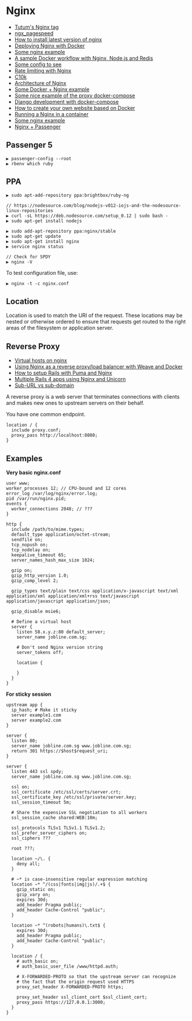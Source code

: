 # Nginx

* [Tutum's Nginx tag](https://learn.tutum.co/tag/12/nginx)
* [ngx_pagespeed](https://github.com/pagespeed/ngx_pagespeed)
* [How to install latest version of nginx](https://www.digitalocean.com/community/tutorials/how-to-install-the-latest-version-of-nginx-on-ubuntu-12-10)
* [Deploying Nginx with Docker](http://nginx.com/blog/deploying-nginx-nginx-plus-docker/)
* [Some nginx example](http://curtisz.com/someone-set-us-up-the-docker/)
* [A sample Docker workflow with Nginx, Node.js and Redis](http://anandmanisankar.com/posts/docker-container-nginx-node-redis-example/)
* [Some config to see](https://github.com/AmenZhou/ruby_on_rails_learning/blob/master/configs_and_setups.markdown)
* [Rate limiting with Nginx](https://lincolnloop.com/blog/rate-limiting-nginx/)
* [C10k](http://www.kegel.com/c10k.html)
* [Architecture of Nginx](http://www.aosabook.org/en/nginx.html)
* [Some Docker + Nginx example](http://blog.tryolabs.com/2015/03/26/configurable-docker-containers-for-multiple-environments/)
* [Some nice example of the proxy docker-compose](http://devbandit.com/2015/05/29/vagrant-and-docker.html)
* [Django development with docker-compose](https://realpython.com/blog/python/django-development-with-docker-compose-and-machine/)
* [How to create your own website based on Docker](http://project-webdev.blogspot.de/2015/05/create-site-based-on-docker-part1.html)
* [Running a Nginx in a container](https://rubyplus.com/articles/2371)
* [Some nginx example](http://tech.yunojuno.com/trifecta-part-2-docker)
* [Nginx + Passenger](https://gist.github.com/mikhailov/711913)

## Passenger 5

```
▶ passenger-config --root
▶ rbenv which ruby
```

## PPA

```
▶ sudo apt-add-repository ppa:brightbox/ruby-ng

// https://nodesource.com/blog/nodejs-v012-iojs-and-the-nodesource-linux-repositories
▶ curl -sL https://deb.nodesource.com/setup_0.12 | sudo bash -
▶ sudo apt-get install nodejs
```

```
▶ sudo add-apt-repository ppa:nginx/stable
▶ sudo apt-get update
▶ sudo apt-get install nginx
▶ service nginx status

// Check for SPDY
▶ nginx -V
```

To test configuration file, use:

```
▶ nginx -t -c nginx.conf
```

## Location

Location is used to match the URI of the request. These locations may be nested or otherwise ordered to ensure that requests get routed to the right areas of the filesystem or application server.

## Reverse Proxy

* [Virtual hosts on nginx](https://gist.github.com/soheilhy/8b94347ff8336d971ad0)
* [Using Nginx as a reverse proxy/load balancer with Weave and Docker](http://weave.works/guides/weave-docker-nginx-ubuntu-simple.html)
* [How to setup Rails with Puma and Nginx](http://ruby-journal.com/how-to-setup-rails-app-with-puma-and-nginx/)
* [Multiple Rails 4 apps using Nginx and Unicorn](http://stackoverflow.com/questions/18134046/multiple-rails-4-app-using-nginx-unicorn)
* [Sub-URL vs sub-domain](http://www.redmine.org/projects/redmine/wiki/Sub_URI_for_multisites_at_one_domain)

A reverse proxy is a web server that terminates connections with clients and makes new ones to upstream servers on their behalf.

You have one common endpoint.

```
location / {
  include proxy.conf;
  proxy_pass http://localhost:8080;}
```

## Examples

**Very basic nginx.conf**

```
user www;
worker_processes 12; // CPU-bound and 12 cores
error_log /var/log/nginx/error.log;
pid /var/run/nginx.pid;
events {
  worker_connections 2048; // ???}

http {
  include /path/to/mime.types;
  default_type application/octet-stream;
  sendfile on;
  tcp_nopush on;
  tcp_nodelay on;
  keepalive_timeout 65;
  server_names_hash_max_size 1024;
  
  gzip on;
  gzip_http_version 1.0;
  gzip_comp_level 2;
  
  gzip_types text/plain text/css application/x-javascript text/xml application/xml application/xml+rss text/javascript application/javascript application/json;  

  gzip_disable msie6;
  
  # Define a virtual host
  server {
    listen 58.x.y.z:80 default_server;
    server_name jobline.com.sg;
    
    # Don't send Nginx version string
    server_tokens off;
    
    location {
        }  }}
```

**For sticky session**

```
upstream app {
  ip_hash; # Make it sticky
  server example1.com
  server example2.com}
```

```
server {
  listen 80;
  server_name jobline.com.sg www.jobline.com.sg;
  return 301 https://$host$request_uri;}

server {
  listen 443 ssl spdy;
  server_name jobline.com.sg www.jobline.com.sg;
  
  ssl on;
  ssl_certificate /etc/ssl/certs/server.crt;
  ssl_certificate_key /etc/ssl/private/server.key;
  ssl_session_timeout 5m;
  
  # Share the expensive SSL negotiation to all workers
  ssl_session_cache shared:WEB:10m;
  
  ssl_protocols TLSv1 TLSv1.1 TLSv1.2;
  ssl_prefer_server_ciphers on;
  ssl_ciphers ???
  
  root ???;
  
  location ~/\. {
    deny all;  }
  
  # ~* is case-insensitive regular expression matching
  location ~* ^/(css|fonts|img|js)/.+$ {
    gzip_static on;
    gzip_vary on;
    expires 30d;
    add_header Pragma public;
    add_header Cache-Control "public";  }
  
  location ~* ^(robots|humans)\.txt$ {
    expires 30d;
    add_header Pragma public;
    add_header Cache-Control "public";
  }
  
  location / {
    # auth_basic on;
    # auth_basic_user_file /www/httpd.auth;
    
    # X-FORWARDED-PROTO so that the upstream server can recognize
    # the fact that the origin request used HTTPS 
    proxy_set_header X-FORWARDED-PROTO https;
    
    proxy_set_header ssl_client_cert $ssl_client_cert;
    proxy_pass https://127.0.0.1:3000;  }}
```